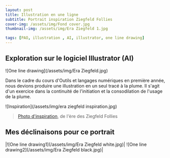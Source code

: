 ```yaml
---
layout: post
title: Illustration en une ligne
subtitle: Portrait inspiration Ziegfeld Follies
cover-img: /assets/img/Fond cover.jpg
thumbnail-img: /assets/img/Era Ziegfeld 1.jpg

tags: [PAO, illustration , AI, illustrator, one line drawing]
---
```


## Exploration sur le logiciel Illustrator (AI)

![One line drawing](/assets/img/Era Ziegfeld.jpg)

  Dans le cadre du cours d'Outils et langages numériques en première année, nous devions produire une illustration en un seul tracé à la plume. 
Il s'agit d'un exercice dans la continuité de l'initiation et la consodilation de l'usage de la plume. 

![Inspiration](/assets/img/era ziegfeld inspiration.jpg)
> [Photo d'inspiration](https://www.pinterest.fr/pin/625085623279974046/), de l'ère des Ziegfeld Follies

## Mes déclinaisons pour ce portrait

|![One line drawing1](/assets/img/Era Ziegfeld white.jpg)| ![One line drawing2](/assets/img/Era Ziegfeld black.jpg)| 
